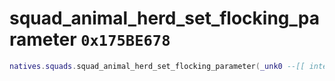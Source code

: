 # squad_animal_herd_set_flocking_parameter `0x175BE678`

```lua
natives.squads.squad_animal_herd_set_flocking_parameter(_unk0 --[[ integer ]], _unk1 --[[ integer ]], _unk2 --[[ integer ]], _unk3 --[[ integer ]], _unk4 --[[ integer ]])
```